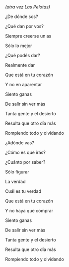 <html><body><em>(otra vez Las Pelotas)</em>

¿De dónde sos?

¿Qué dan por vos?

Siempre creerse un as

Sólo lo mejor

¿Qué podés dar?

Realmente dar

Que está en tu corazón

Y no en aparentar

Siento ganas

De salir sin ver más

Tanta gente y el desierto

Resulta que otro día más

Rompiendo todo y olvidando

¿Adónde vas?

¿Cómo es que irás?

¿Cuánto por saber?

Sólo figurar

La verdad

Cuál es tu verdad

Que está en tu corazón

Y no haya que comprar

Siento ganas

De salir sin ver más

Tanta gente y el desierto

Resulta que otro día más

Rompiendo todo y olvidando

</body></html>